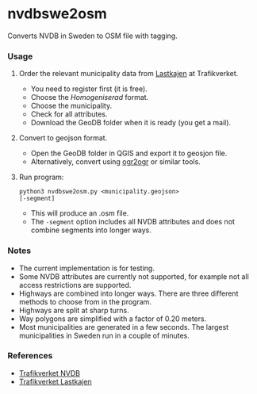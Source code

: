 # nvdbswe2osm

Converts NVDB in Sweden to OSM file with tagging.

### Usage

1. Order the relevant municipality data from [Lastkajen](https://lastkajen.trafikverket.se/) at Trafikverket.
   * You need to register first (it is free).
   * Choose the _Homogeniserad_ format.
   * Choose the municipality.
   * Check for all attributes.
   * Download the GeoDB folder when it is ready (you get a mail).

2. Convert to geojson format.
   * Open the GeoDB folder in QGIS and export it to geosjon file.
   * Alternatively, convert using [ogr2ogr](https://gdal.org/programs/ogr2ogr.html) or similar tools.

3. Run program:

   <code>python3 nvdbswe2osm.py \<municipality.geojson\> [-segment]</code>

   * This will produce an .osm file.
   * The <code>-segment</code> option includes all NVDB attributes and does not combine segments into longer ways.

### Notes

* The current implementation is for testing.
* Some NVDB attributes are currently not supported, for example not all access restrictions are supported.
* Highways are combined into longer ways. There are three different methods to choose from in the program.
* Highways are split at sharp turns.
* Way polygons are simplified with a factor of 0.20 meters.
* Most municipalities are generated in a few seconds. The largest municipalities in Sweden run in a couple of minutes.


### References

* [Trafikverket NVDB](https://www.nvdb.se/sv)
* [Trafikverket Lastkajen](https://lastkajen.trafikverket.se/)
